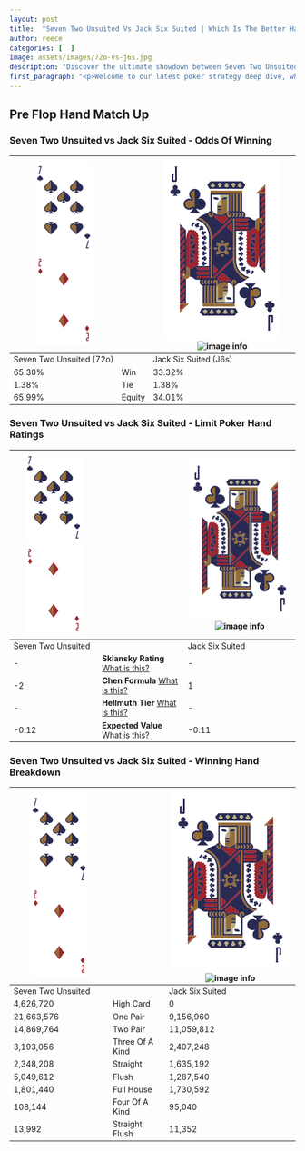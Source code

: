 ```yaml
---
layout: post
title:  "Seven Two Unsuited Vs Jack Six Suited | Which Is The Better Hand In Poker? A Complete Guide"
author: reece
categories: [  ]
image: assets/images/72o-vs-j6s.jpg
description: "Discover the ultimate showdown between Seven Two Unsuited and Jack Six Suited in poker! Uncover the odds, strategies, and scenarios where one hand triumphs over the other. Get ready to up your poker game with this thrilling analysis."
first_paragraph: "<p>Welcome to our latest poker strategy deep dive, where we're pitting two distinct hands against each other in a high-stakes showdown: Seven Two Unsuited vs Jack Six Suited.</p><p>In the dynamic world of poker, every decision counts, and knowing which hand holds the upper hand is key to your success at the table.</p><p>In this article, we'll dissect these two hands, explore the scenarios where one dominates the other, and equip you with the knowledge to make strategic choices that can tip the odds in your favor.</p><p>Get ready to unravel the intriguing dynamics of these poker hands and elevate your game to new heights.</p>"
---
```




[comment]: # (sp0)

## Pre Flop Hand Match Up

<div class="table hand-ratings" markdown="1"> 



### Seven Two Unsuited vs Jack Six Suited - Odds Of Winning


    
| ![image info](assets/images/hand1/7.png) ![image info](assets/images/hand1/2o.png) |  | ![image info](assets/images/hand2/J.png) ![image info](assets/images/hand2/6s.png) |
| -------- | -------- | -------- |
| Seven Two Unsuited (72o) |  | Jack Six Suited (J6s) |
| 65.30% | Win | 33.32% |
| 1.38% | Tie | 1.38% |
| 65.99% | Equity | 34.01% |




[comment]: # (sp1)



### Seven Two Unsuited vs Jack Six Suited - Limit Poker Hand Ratings


    
| ![image info](assets/images/hand1/7.png) ![image info](assets/images/hand1/2o.png) |  | ![image info](assets/images/hand2/J.png) ![image info](assets/images/hand2/6s.png) |
| -------- | -------- | -------- |
| Seven Two Unsuited |  | Jack Six Suited |
| - | **Sklansky Rating** [What is this?](/sklansky-rating-explained) | - |
| -2 | **Chen Formula** [What is this?](/chen-formula-explained) | 1 |
| - | **Hellmuth Tier** [What is this?](/Hellmuth-tier-explained) | - |
| -0.12 | **Expected Value** [What is this?](/expected-value-explained) | -0.11 |




[comment]: # (sp2)



### Seven Two Unsuited vs Jack Six Suited - Winning Hand Breakdown


    
| ![image info](assets/images/hand1/7.png) ![image info](assets/images/hand1/2o.png) |  | ![image info](assets/images/hand2/J.png) ![image info](assets/images/hand2/6s.png) |
| -------- | -------- | -------- |
| Seven Two Unsuited |  | Jack Six Suited |
| 4,626,720 | High Card | 0 |
| 21,663,576 | One Pair | 9,156,960 |
| 14,869,764 | Two Pair | 11,059,812 |
| 3,193,056 | Three Of A Kind | 2,407,248 |
| 2,348,208 | Straight | 1,635,192 |
| 5,049,612 | Flush | 1,287,540 |
| 1,801,440 | Full House | 1,730,592 |
| 108,144 | Four Of A Kind | 95,040 |
| 13,992 | Straight Flush | 11,352 |




[comment]: # (sp3)



</div>

[comment]: # (sp4)



[comment]: # (sp5)

